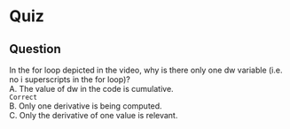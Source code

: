 Quiz
====  

Question
--------  

In the for loop depicted in the video, why is there only one dw variable (i.e. no i superscripts in the for loop)?  
A. The value of dw in the code is cumulative.  
`Correct`  
B. Only one derivative is being computed.  
C. Only the derivative of one value is relevant.  